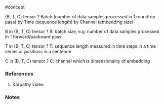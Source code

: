 #concept

(B, T, C) tensor
?
Batch (number of data samples processed in 1 roundtrip pass) by Time (sequence length) by Channel (embedding size)
<!--SR:!2024-09-23,1,190-->

B in (B, T, C) tensor
?
B: batch size, e.g. number of data samples processed in 1 forward/backward pass

T in (B, T, C) tensor
?
T: sequence length measured in time steps in a time series or positions in a sentence

C in (B, T, C) tensor
?
C: channel which is dimensionality of embedding
<!--SR:!2024-09-28,6,268-->

### References
1. Karpathy video 

### Notes




